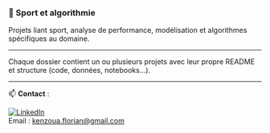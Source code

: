 ### 🏃 Sport et algorithmie
Projets liant sport, analyse de performance, modélisation et algorithmes spécifiques au domaine.

---

Chaque dossier contient un ou plusieurs projets avec leur propre README et structure (code, données, notebooks…).

---

📫 **Contact** :  

[![LinkedIn](https://img.shields.io/badge/LinkedIn-blue?style=flat&logo=linkedin&logoColor=white)](https://www.linkedin.com/in/florian-kenzoua)  
Email : kenzoua.florian@gmail.com
